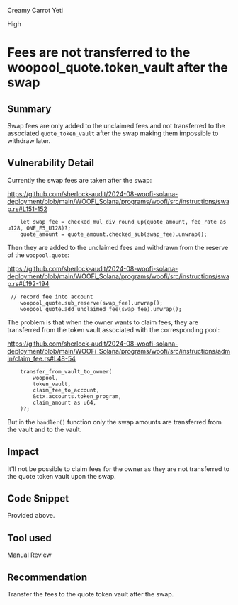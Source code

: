 Creamy Carrot Yeti

High

# Fees are not transferred to the woopool_quote.token_vault after the swap

## Summary

Swap fees are only added to the unclaimed fees and not transferred to the associated `quote_token_vault` after the swap making them impossible to withdraw later.

## Vulnerability Detail

Currently the swap fees are taken after the swap:

https://github.com/sherlock-audit/2024-08-woofi-solana-deployment/blob/main/WOOFi_Solana/programs/woofi/src/instructions/swap.rs#L151-152
```solidity
    let swap_fee = checked_mul_div_round_up(quote_amount, fee_rate as u128, ONE_E5_U128)?;
    quote_amount = quote_amount.checked_sub(swap_fee).unwrap();
```

Then they are added to the unclaimed fees and withdrawn from the reserve of the `woopool.quote`:

https://github.com/sherlock-audit/2024-08-woofi-solana-deployment/blob/main/WOOFi_Solana/programs/woofi/src/instructions/swap.rs#L192-194
```solidity
 // record fee into account
    woopool_quote.sub_reserve(swap_fee).unwrap();
    woopool_quote.add_unclaimed_fee(swap_fee).unwrap();
```

The problem is that when the owner wants to claim fees, they are transferred from the token vault associated with the corresponding pool:

https://github.com/sherlock-audit/2024-08-woofi-solana-deployment/blob/main/WOOFi_Solana/programs/woofi/src/instructions/admin/claim_fee.rs#L48-54
```solidity
    transfer_from_vault_to_owner(
        woopool,
        token_vault,
        claim_fee_to_account,
        &ctx.accounts.token_program,
        claim_amount as u64,
    )?;
```

But in the `handler()` function only the swap amounts are transferred from the vault and to the vault.

## Impact

It'll not be possible to claim fees for the owner as they are not transferred to the quote token vault upon the swap.

## Code Snippet

Provided above.

## Tool used

Manual Review

## Recommendation

Transfer the fees to the quote token vault after the swap.
